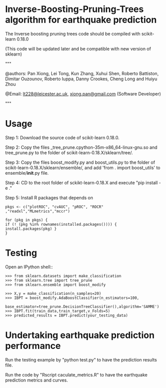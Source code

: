 # Inverse-Boosting-Pruning-Trees algorithm for earthquake prediction 

The Inverse boosting pruning trees code should be compiled with scikit-learn 0.18.0   

(This code will be updated later and be compatible with new version of sklearn) 

""" 

@authors: Pan Xiong, Lei Tong, Kun Zhang, Xuhui Shen, Roberto Battiston, Dimitar Ouzounov, Roberto Iuppa, Danny Crookes, Cheng Long and Huiyu Zhou

@Email: lt228@leicester.ac.uk, xiong.pan@gmail.com (Software Developer)

""" 

 

Usage 
======= 

 

Step 1: Download the source code of scikit-learn 0.18.0. 

 

Step 2: Copy the files _tree_prune.cpython-35m-x86_64-linux-gnu.so and tree_prune.py to the folder of scikit-learn-0.18.X/sklearn/tree/. 

 

Step 3: Copy the files boost_modify.py and boost_utils.py to the folder of scikit-learn-0.18.X/sklearn/ensemble/, and add 'from . import boost_utils' to ensemble/__init__.py file. 

 

Step 4: CD to the root folder of sckikt-learn-0.18.X and execute "pip install -e ." 

 

Step 5: Install R packages that depends on 

 

	pkgs <- c("plotROC", "cvAUC", "pROC", "ROCR" ,"readxl","MLmetrics","mccr") 

	for (pkg in pkgs) { 
  	if (! (pkg %in% rownames(installed.packages()))) { install.packages(pkg) } 
	} 

 

 

Testing 
======= 

 

Open an IPython shell:: 

 

	>>> from sklearn.datasets import make_classification 
	>>> from sklearn.tree import tree_prune 
	>>> from sklearn.ensemble import boost_modify 

	>>> X,y = make_classification(n_samples=20)
	>>> IBPT = boost_modify.AdaBoostClassifier(n_estimators=100,
							base_estimator=tree_prune.DecisionTreeClassifier(),algorithm='SAMME') 
	>>> IBPT.fit(train_data,train_target,v_Folds=5) 
	>>> predicted_results = IBPT.predict(your_testing_data) 

 

 

Undertaking earthquake prediction performance  
======= 

Run the testing example by "python test.py" to have the prediction results file. 

Run the code by "Rscript caculate_metrics.R" to have the earthquake prediction metrics and curves. 

 
